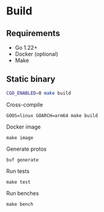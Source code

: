 # Build

## Requirements
- Go 1.22+
- Docker (optional)
- Make

## Static binary
```bash
CGO_ENABLED=0 make build
```

Cross-compile
```
GOOS=linux GOARCH=arm64 make build
```

Docker image
```
make image
```

Generate protos
```
buf generate
```

Run tests
```
make test
```

Run benches
```
make bench
```